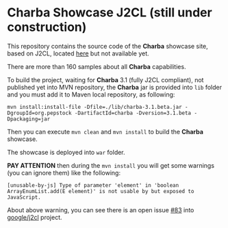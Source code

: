 # Charba Showcase J2CL (still under construction)

This repository contains the source code of the **Charba** showcase site, based on J2CL, located [here](http://www.pepstock.org/Charba-Showcase-J2CL/Charba_Showcase_J2CL.html) but not available yet.

There are more than 160 samples about all **Charba** capabilities.

To build the project, waiting for **Charba** 3.1 (fully J2CL compliant), not published yet into MVN repository, the **Charba** jar is provided into `lib` folder and you must add it to Maven local repository, as following:

```
mvn install:install-file -Dfile=./lib/charba-3.1.beta.jar -DgroupId=org.pepstock -DartifactId=charba -Dversion=3.1.beta -Dpackaging=jar
```

Then you can execute `mvn clean` and `mvn install` to build the **Charba** showcase. 

The showcase is deployed into `war` folder.

**PAY ATTENTION** then during the `mvn install` you will get some warnings (you can ignore them) like the following:

```
[unusable-by-js] Type of parameter 'element' in 'boolean ArrayEnumList.add(E element)' is not usable by but exposed to JavaScript.
```

About above warning, you can see there is an open issue [#83](https://github.com/google/j2cl/issues/83) into [google/j2cl](https://github.com/google/j2cl) project. 